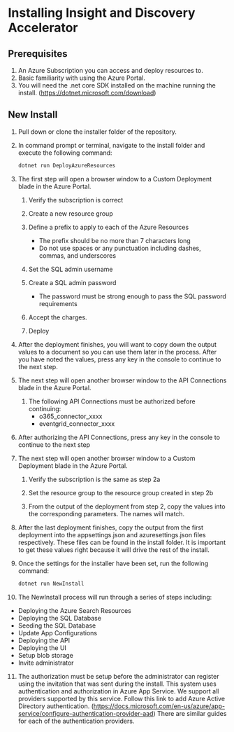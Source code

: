 # Installing Insight and Discovery Accelerator

## Prerequisites
1. An Azure Subscription you can access and deploy resources to.
2. Basic familiarity with using the Azure Portal.
3. You will need the .net core SDK installed on the machine running the install. (https://dotnet.microsoft.com/download)

## New Install

1. Pull down or clone the installer folder of the repository.
2. In command prompt or terminal, navigate to the install folder and execute the following command: 

    ```cmd
    dotnet run DeployAzureResources
    ```

3. The first step will open a browser window to a Custom Deployment blade in the Azure Portal.
   
   1. Verify the subscription is correct  
   2. Create a new resource group   
   3. Define a prefix to apply to each of the Azure Resources
      * The prefix should be no more than 7 characters long
      * Do not use spaces or any punctuation including dashes, commas, and underscores   
   
   4. Set the SQL admin username 
   5. Create a SQL admin password   
      * The password must be strong enough to pass the SQL password requirements
   6. Accept the charges.
   7. Deploy
 
3. After the deployment finishes, you will want to copy down the output values to a document so you can use them later in the process. After you have noted the values, press any key in the console to continue to the next step. 

4. The next step will open another browser window to the API Connections blade in the Azure Portal.

   1. The following API Connections must be authorized before continuing:
      * o365_connector_xxxx
      * eventgrid_connector_xxxx

5. After authorizing the API Connections, press any key in the console to continue to the next step

6. The next step will open another browser window to a Custom Deployment blade in the Azure Portal.

   1. Verify the subscription is the same as step 2a

   2. Set the resource group to the resource group created in step 2b

   3. From the output of the deployment from step 2, copy the values into the corresponding parameters. The names will match.

7. After the last deployment finishes, copy the output from the first deployment into the appsettings.json and azuresettings.json files respectively. These files can be found in the install folder. It is important to get these values right because it will drive the rest of the install.
 
9. Once the settings for the installer have been set, run the following command:

    ```cmd
    dotnet run NewInstall
    ```

10. The NewInstall process will run through a series of steps including:
   - Deploying the Azure Search Resources
   - Deploying the SQL Database
   - Seeding the SQL Database
   - Update App Configurations
   - Deploying the API
   - Deploying the UI
   - Setup blob storage
   - Invite administrator

11. The authorization must be setup before the administrator can register using the invitation that was sent during the install. This system uses authentication and authorization in Azure App Service. We support all providers supported by this service. Follow this link to add Azure Active Directory authentication. (https://docs.microsoft.com/en-us/azure/app-service/configure-authentication-provider-aad) There are similar guides for each of the authentication providers.
